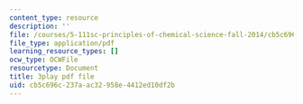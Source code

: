 ```yaml
---
content_type: resource
description: ''
file: /courses/5-111sc-principles-of-chemical-science-fall-2014/cb5c696c237aac32958e4412ed10df2b_htRqniQFm5g.pdf
file_type: application/pdf
learning_resource_types: []
ocw_type: OCWFile
resourcetype: Document
title: 3play pdf file
uid: cb5c696c-237a-ac32-958e-4412ed10df2b
---
```

